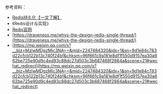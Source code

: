 



参考资料：

- [Redis持久化【一文了解】](https://mp.weixin.qq.com/s?__biz=MzI4Njg5MDA5NA==&mid=2247486819&idx=2&sn=cc488307e14c7410ec2b106eba0be4c3&chksm=ebd74c62dca0c5741f2aa2c781c77df19deab86bf7dc5a255b47212d28b999048c021735be48&token=1973383024&lang=zh_CN#rd)
- 《Redis设计与实现》
- [Redis官网](https://redis.io/topics/faq)
- [https://draveness.me/whys-the-design-redis-single-thread/](https://draveness.me/whys-the-design-redis-single-thread/)
- [https://mp.weixin.qq.com/s?__biz=MzIwMDgzMjc3NA==&mid=2247484320&idx=1&sn=9d1e84c783d22cfcb122b13c740f24bf&chksm=96f661c9a181e8df1f550d9157ea30a662be725e90d9c4ed93c88dc27d503c3b687468f2864a&scene=21#wechat_redirect](https://mp.weixin.qq.com/s?__biz=MzIwMDgzMjc3NA==&mid=2247484320&idx=1&sn=9d1e84c783d22cfcb122b13c740f24bf&chksm=96f661c9a181e8df1f550d9157ea30a662be725e90d9c4ed93c88dc27d503c3b687468f2864a&scene=21#wechat_redirect)

  